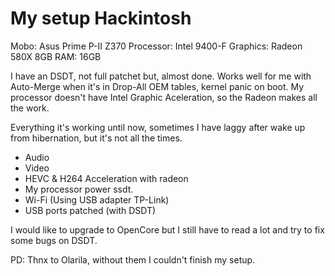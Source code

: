 # My setup Hackintosh

Mobo: Asus Prime P-II Z370
Processor: Intel 9400-F
Graphics: Radeon 580X 8GB
RAM: 16GB

I have an DSDT, not full patchet but, almost done. Works well for me with Auto-Merge when it's in Drop-All OEM tables, kernel panic on boot.
My processor doesn't have Intel Graphic Aceleration, so the Radeon makes all the work.

Everything it's working until now, sometimes I have laggy after wake up from hibernation, but it's not all the times.

- Audio
- Video
- HEVC & H264 Acceleration with radeon
- My processor power ssdt.
- Wi-Fi (Using USB adapter TP-Link)
- USB ports patched (with DSDT)

I would like to upgrade to OpenCore but I still have to read a lot and try to fix some bugs on DSDT.

PD: Thnx to Olarila, without them I couldn't finish my setup.
